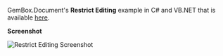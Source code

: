 GemBox.Document's **Restrict Editing** example in C# and VB.NET that is available [here](https://www.gemboxsoftware.com/document/examples/restrict-editing/1105).

**Screenshot**

![Restrict Editing Screenshot](https://www.gemboxsoftware.com/Document/Examples/Content/Protection/RestrictEditing/RestrictEditing.png)
